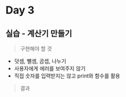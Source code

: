 # Day 3



## 실습 - 계산기 만들기

> 구현해야 할 것

- 덧셈, 뺄셈, 곰셉, 나누기
- 사용자에게 에러를 보여주지 않기
- 직접 숫자를 입력받지는 않고 print와 함수를 활용



> 결과

